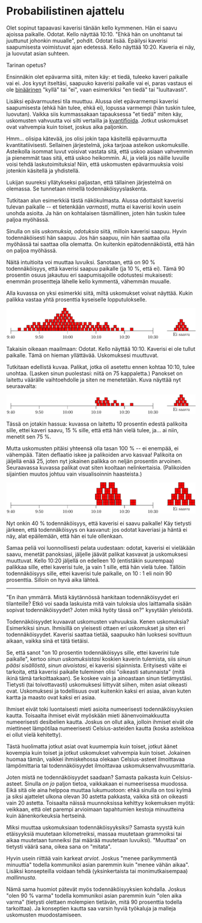 # Probabilistinen ajattelu

Olet sopinut tapaavasi kaverisi tänään kello kymmenen. Hän ei saavu ajoissa paikalle. Odotat. Kello näyttää 10:10. "Ehkä hän on unohtanut tai juuttunut johonkin muualle", pohdit. Odotat lisää. Epäilysi kaverisi saapumisesta voimistuvat ajan edetessä. Kello näyttää 10:20. Kaveria ei näy, ja luovutat asian suhteen.

Tarinan opetus?

Ensinnäkin olet epävarma siitä, miten käy: et tiedä, tuleeko kaveri paikalle vai ei. Jos kysyt itseltäsi, saapuuko kaverisi paikalle vai ei, paras vastaus ei ole [binäärinen](/epi/binaarinen_jakauma) "kyllä" tai "ei", vaan esimerkiksi "en tiedä" tai "luultavasti".

Lisäksi epävarmuutesi tila muuttuu. Alussa olet epävarmempi kaverisi saapumisesta (ehkä hän tulee, ehkä ei), lopussa varmempi (hän tuskin tulee, luovutan). Vaikka siis kummassakaan tapauksessa "et tiedä" miten käy, uskomusten vahvuutta voi silti vertailla ja [kvantifioida](/epi/kvantifiointi). Jotkut uskomukset ovat vahvempia kuin toiset, joskus aika paljonkin.

Hmm... olisipa kätevää, jos olisi jokin tapa käsitellä epävarmuutta kvantitatiivisesti. Sellainen järjestelmä, joka tarjoaa asteikon uskomuksille. Asteikolla isommat luvut voisivat vastata sitä, että uskoo asiaan vahvemmin ja pienemmät taas sitä, että uskoo heikommin. Ai, ja vielä jos näille luvuille voisi tehdä laskutoimituksia! Niin, että uskomusten epävarmuuksia voisi jotenkin käsitellä ja yhdistellä.

Lukijan suureksi yllätykseksi paljastan, että tällainen järjestelmä on olemassa. Se tunnetaan nimellä todennäköisyyslaskenta.

Tutkitaan alun esimerkkiä tästä näkökulmasta. Alussa odottaisit kaverisi tulevan paikalle -- et tietenkään *varmasti*, mutta ei kaverisi kovin usein unohda asioita. Ja hän on kohtalaisen täsmällinen, joten hän tuskin tulee paljoa myöhässä.

Sinulla on siis *uskomuksia*, *odotuksia* siitä, milloin kaverisi saapuu. Hyvin todennäköisesti hän saapuu. Jos hän saapuu, niin hän saattaa olla myöhässä tai saattaa olla olematta. On kuitenkin epätodennäköistä, että hän on paljoa myöhässä.

Näitä intuitioita voi muuttaa luvuiksi. Sanotaan, että on 90 % todennäköisyys, että kaverisi saapuu paikalle (ja 10 %, että ei). Tämä 90 prosentin osuus jakautuu eri saapumisajoille odotustesi mukaisesti: enemmän prosentteja lähelle kello kymmentä, vähemmän muualle.

Alla kuvassa on yksi esimerkki siitä, miltä uskomukset voivat näyttää. Kukin palikka vastaa yhtä prosenttia kyseiselle lopputulokselle.

![Todennäköisyydet tutun saapumisajalle](Kuvat/prob_1)

Takaisin oikeaan maailmaan: Odotat. Kello näyttää 10:10. Kaverisi ei ole tullut paikalle. Tämä on hieman yllättävää. Uskomuksesi muuttuvat.

Tutkitaan edellistä kuvaa. Palikat, jotka oli asetettu ennen kohtaa 10:10, tulee unohtaa. (Lasken sinun puolestasi: niitä on 75 kappaletta.) Panokset on laitettu väärälle vaihtoehdolle ja siten ne menetetään. Kuva näyttää nyt seuraavalta:

![Osa panoksista katoaa](Kuvat/prob_2)

Tässä on jotakin hassua: kuvassa on laitettu 10 prosentin edestä palikoita sille, ettei kaveri saavu, 15 % sille, että että hän vielä tulee, ja... ai niin, menetit sen 75 %.

Mutta uskomusten pitäisi yhteensä olla tasan 100 % -- ei enempää, ei vähempää. Täten deflaatio iskee ja palikoiden arvo kasvaa! Palikoita on jäljellä enää 25, joten nyt jokainen palikka on neljän prosentin arvoinen. Seuraavassa kuvassa palikat ovat siten kooltaan nelinkertaisia. (Palikoiden sijaintien muutos johtuu vain visualisoinnin haasteista.)

![Uudet todennäköisyydet tutun saapumisajalle](Kuvat/prob_3)

Nyt onkin 40 % todennäköisyys, että kaverisi ei saavu paikalle! Käy tietysti järkeen, että todennäköisyys on kasvanut: jos odotat kaveriasi ja häntä ei näy, alat epäilemään, että hän ei tule ollenkaan.

Samaa peliä voi luonnollisesti pelata uudestaan: odotat, kaverisi ei vieläkään saavu, menetät panoksiasi, jäljelle jäävät palikat kasvavat ja uskomuksesi muuttuvat. Kello 10:20 jäljellä on edelleen 10 (entistäkin suurempaa) palikkaa sille, ettei kaverisi tule, ja vain 1 sille, että hän vielä tulee. Tällöin todennäköisyys sille, ettei kaverisi tule paikalle, on 10 : 1 eli noin 90 prosenttia. Silloin on hyvä aika lähteä.

---

"En ihan ymmärrä. Mistä käytännössä hankitaan todennäköisyydet eri tilanteille? Etkö voi saada laskuista mitä vain tuloksia ulos laittamalla sisään sopivat todennäköisyydet? Joten mikä hyöty tässä on?" kysytään yleisöstä.

Todennäköisyydet kuvaavat uskomusten vahvuuksia. Kenen uskomuksia? Esimerkiksi sinun. Ihmisillä on yleisesti ottaen eri uskomukset ja siten eri todennäköisyydet. Kaverisi saattaa tietää, saapuuko hän luoksesi sovittuun aikaan, vaikka sinä et tätä tietäisi.

Se, että sanot "on 10 prosentin todennäköisyys sille, ettei kaverini tule paikalle", kertoo *sinun uskomuksistasi* koskien kaverin tulemista, siis *sinun pääsi sisällöstä*, *sinun aivoistasi*, ei kaverisi sijainnista. Erityisesti väite ei tarkoita, että kaverisi paikalle tuleminen olisi "oikeasti satunnaista" (mitä ikinä tämä tarkoittaakaan). Se koskee vain ja ainoastaan sinun tietämystäsi. Tietysti (tai toivottavasti) uskomuksesi liittyvät siihen, miten asiat oikeasti ovat. Uskomuksesi ja todellisuus ovat kuitenkin kaksi eri asiaa, aivan kuten kartta ja maasto ovat kaksi eri asiaa.

Ihmiset eivät toki luontaisesti mieti asioita numeerisesti todennäköisyyksien kautta. Toisaalta ihmiset eivät myöskään mieti äänenvoimakkuutta numeerisesti desibelien kautta. Joskus on ollut aika, jolloin ihmiset eivät ole miettineet lämpötilaa numeerisesti Celsius-asteiden kautta (koska asteikkoa ei ollut vielä kehitetty).

Tästä huolimatta jotkut asiat ovat kuumempia kuin toiset, jotkut äänet kovempia kuin toiset ja jotkut uskomukset vahvempia kuin toiset. Jokainen huomaa tämän, vaikkei ihmiskehossa olekaan Celsius-asteet ilmoittavaa lämpömittaria tai todennäköisyydet ilmoittavaa uskomuksenvahvuusmittaria.

Joten mistä ne todennäköisyydet saadaan? Samasta paikasta kuin Celsius-asteet. Sinulla *on jo* paljon tietoa, vaikkakaan ei numeerisessa muodossa. Eikä sitä ole aina helppoa muuttaa lukumuotoon: ehkä sinulla on tosi kylmä ja siksi ajattelet ulkona olevan 30 astetta pakkasta, vaikka sitä on oikeasti vain 20 astetta. Toisaalta näissä muunnoksissa kehittyy kokemuksen myötä: veikkaan, että olet parempi arvioimaan tapahtumien kestoja minuutteina kuin äänenkorkeuksia hertseinä.

Miksi muuttaa uskomuksiaan todennäköisyyksiksi? Samasta syystä kuin etäisyyksiä muutetaan kilometreiksi, massaa muutetaan grammoiksi tai aikaa muutetaan tunneiksi (tai määrää muutetaan luvuiksi). "Muuttaa" on tietysti väärä sana, oikea sana on "mitata".

Hyvin usein riittää vain karkeat *arviot*. Joskus "menee parikymmentä minuuttia" todella kommunikoi asian paremmin kuin "menee vähän aikaa". Lisäksi konsepteilla voidaan tehdä (yksinkertaista tai monimutkaisempaa) *mallinnusta*.

Nämä sama huomiot pätevät myös todennäköisyyksien kohdalla. Joskus "olen 90 % varma" todella kommunikoi asian paremmin kuin "olen aika varma" (tietysti olettaen molempien tietävän, mitä 90 prosenttia todella tarkoittaa). Ja konseptien kautta saa varsin hyviä työkaluja ja malleja uskomusten muodostamiseen.
